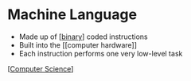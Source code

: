 # Machine Language

- Made up of [[binary]] coded instructions
- Built into the [[computer hardware]]
- Each instruction performs one very low-level task

[[Computer Science]]

[//begin]: # "Autogenerated link references for markdown compatibility"
[binary]: binary "Binary"
[Computer Science]: computer-science "Computer Science"
[//end]: # "Autogenerated link references"